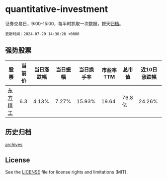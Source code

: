 # quantitative-investment

证券交易日，9:00-15:00，每半时抓取一次数据，按天[归档](archives)。

`更新时间：2024-07-29 14:38:28 +0800`

## 强势股票

|股票|当前价|当日涨跌幅|当日振幅|当日换手率|市盈率TTM|总市值|近10日涨跌幅|
|----|----|----|----|----|----|----|----|
|[东方精工](https://xueqiu.com/S/SZ002611)|6.3|4.13%|7.27%|15.93%|19.64|76.8亿|24.26%|

## 历史归档

[archives](archives)

## License

See the [LICENSE](LICENSE) file for license rights and limitations (MIT).